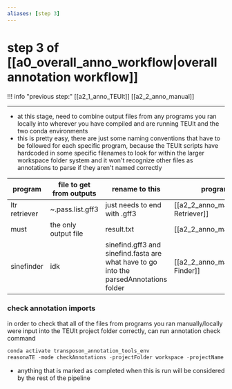 ```yaml
---
aliases: [step 3]
---
```

# step 3 of [[a0_overall_anno_workflow|overall annotation workflow]]
!!! info "previous step:"
    [[a2_1_anno_TEUlt]] 
    [[a2_2_anno_manual]]

---
- at this stage, need to combine output files from any programs you ran locally into wherever you have compiled and are running TEUlt and the two conda environments
- this is pretty easy, there are just some naming conventions that have to be followed for each specific program, because the TEUlt scripts have hardcoded in some specific filenames to look for within the larger workspace folder system and it won't recognize other files as annotations to parse if they aren't named correctly

program | file to get from outputs | rename to this | program info
------------ | ------------ | ------------ | ------------
ltr retriever | ~.pass.list.gff3 | just needs to end with .gff3 | [[a2_2_anno_manual#LTR Retriever]]
must | the only output file | result.txt | [[a2_2_anno_manual#MUST]]
sinefinder | idk | sinefind.gff3 and sinefind.fasta are what have to go into the parsedAnnotations folder | [[a2_2_anno_manual#SINE Finder]]


### check annotation imports
in order to check that all of the files from programs you ran manually/locally were input into the TEUlt project folder correctly, can run annotation check command
```python
conda activate transposon_annotation_tools_env
reasonaTE -mode checkAnnotations -projectFolder workspace -projectName testProject
```
- anything that is marked as completed when this is run will be considered by the rest of the pipeline